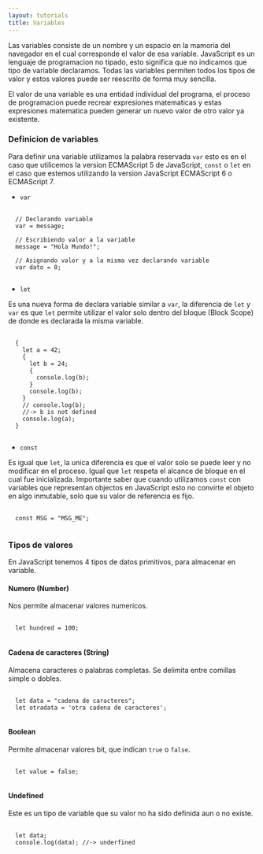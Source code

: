 ```yaml
---
layout: tutorials
title: Variables
---
```

<p class="tutorials-content__text">Las variables consiste de un nombre y un espacio en la mamoria del navegador en el cual corresponde el valor de esa variable. JavaScript es un lenguaje de programacion no tipado, esto significa que no indicamos que tipo de variable declaramos. Todas las variables permiten todos los tipos de valor y estos valores puede ser reescrito de forma muy sencilla.</p>

<p class="tutorials-content__text">El valor de una variable es una entidad individual del programa, el proceso de programacion puede recrear expresiones matematicas y estas expresiones matematica pueden generar un nuevo valor de otro valor ya existente.</p>

<h3 class="tutorials-content__sub-title">Definicion de variables</h3>

<p class="tutorials-content__text">Para definir una variable utilizamos la palabra reservada <code class="tutorials__code">var</code> esto es en el caso que utilicemos la version ECMAScript 5 de JavaScript, <code class="tutorials__code">const</code> o <code class="tutorials__code">let</code> en el caso que estemos utilizando la version JavaScript ECMAScript 6 o ECMAScript 7.</p>

<ul class="tutorials-content__list">
  <li class="tutorials-content__list-element" ><code class="tutorials__code">var</code></li>
</ul>

<pre>
  <code class="language-javascript">
  // Declarando variable
  var = message;

  // Escribiendo valor a la variable
  message = "Hola Mundo!";

  // Asignando valor y a la misma vez declarando variable
  var dato = 0;
  </code>
</pre>

<ul class="tutorials-content__list">
  <li class="tutorials-content__list-element" ><code class="tutorials__code">let</code></li>
</ul>

<p class="tutorials-content__text">Es una nueva forma de declara variable similar a <code class="tutorials__code">var</code>, la diferencia de <code class="tutorials__code">let</code> y <code class="tutorials__code">var</code> es que <code class="tutorials__code">let</code> permite utilizar el valor solo dentro del bloque (Block Scope) de donde es declarada la misma variable.</p>

<pre>
  <code class="language-javascript">
  {
    let a = 42;
    {
      let b = 24;
      {
        console.log(b);
      }
      console.log(b);
    }
    // console.log(b);
    //-> b is not defined
    console.log(a);
  }
  </code>
</pre>

<ul class="tutorials-content__list">
  <li class="tutorials-content__list-element" ><code class="tutorials__code">const</code></li>
</ul>

<p class="tutorials-content__text">Es igual que <code class="tutorials__code">let</code>, la unica diferencia es que el valor solo se puede leer y no modificar en el proceso. Igual que <code class="tutorials__code">let</code> respeta el alcance de bloque en el cual fue inicializada. Importante saber que cuando utilizamos <code class="tutorials__code">const</code> con variables que representan objectos en JavaScript esto no convirte el objeto en algo inmutable, solo que su valor de referencia es fijo.</p>

<pre>
  <code class="language-javascript">
  const MSG = "MSG_ME";
  </code>
</pre>

<h3 class="tutorials-content__sub-title">Tipos de valores</h3>

<p class="tutorials-content__text">En JavaScript tenemos 4 tipos de datos primitivos, para almacenar en variable.</p>

<h4 class="tutorials-content__sub-title">Numero (Number)</h4>

<p class="tutorials-content__text">Nos permite almacenar valores numericos.</p>

<pre>
  <code class="language-javascript">
  let hundred = 100;
  </code>
</pre>

<h4 class="tutorials-content__sub-title">Cadena de caracteres (String)</h4>

<p class="tutorials-content__text">Almacena caracteres o palabras completas. Se delimita entre comillas simple o dobles.</p>

<pre>
  <code class="language-javascript">
  let data = "cadena de caracteres";
  let otradata = 'otra cadena de caracteres';
  </code>
</pre>

<h4 class="tutorials-content__sub-title">Boolean</h4>

<p class="tutorials-content__text">Permite almacenar valores bit, que indican <code class="tutorials__code">true</code> o <code class="tutorials__code">false</code>.</p>

<pre>
  <code class="language-javascript">
  let value = false;
  </code>
</pre>

<h4 class="tutorials-content__sub-title">Undefined</h4>

<p class="tutorials-content__text">Este es un tipo de variable que su valor no ha sido definida aun o no existe.</p>

<pre>
  <code class="language-javascript">
  let data;
  console.log(data); //-> underfined
  </code>
</pre>
